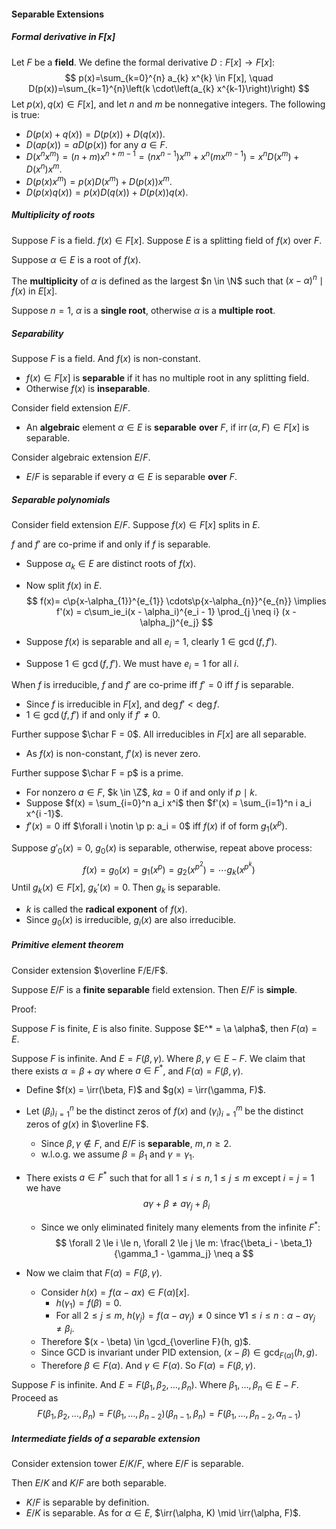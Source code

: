 #### Separable Extensions

##### Formal derivative in $F[x]$

Let $F$ be a **field**. We define the formal derivative $D: F[x] \to F[x]$:
$$
p(x)=\sum_{k=0}^{n} a_{k} x^{k} \in F[x], \quad D(p(x))=\sum_{k=1}^{n}\left(k \cdot\left(a_{k} x^{k-1}\right)\right)
$$
Let $p(x), q(x) \in F[x],$ and let $n$ and $m$ be nonnegative integers. The following is true:

- $D(p(x)+q(x))=D(p(x))+D(q(x))$.
- $D(a p(x))=a D(p(x))$ for any $a \in F$.
- $D\left(x^{n} x^{m}\right) = (n + m) x^{n + m - 1} = (n x^{n-1}) x^m + x^n (m x^{m-1}) =x^{n} D\left(x^{m}\right)+D\left(x^{n}\right) x^{m}$.
- $D\left(p(x) x^{m}\right)=p(x) D\left(x^{m}\right)+D(p(x)) x^{m}$.
- $D(p(x) q(x))=p(x) D(q(x))+D(p(x)) q(x)$.

##### Multiplicity of roots

Suppose $F$ is a field. $f(x) \in F[x]$. Suppose $E$ is a splitting field of $f(x)$ over $F$.

Suppose $\alpha \in E$ is a root of $f(x)$.

The **multiplicity** of $\alpha$ is defined as the largest $n \in \N$ such that $(x - \alpha)^n \mid f(x)$ in $E[x]$.

Suppose $n = 1$, $\alpha$ is a **single root**, otherwise $\alpha$ is a **multiple root**.

##### Separability

Suppose $F$ is a field. And $f(x)$ is non-constant.

- $f(x) \in F[x]$ is **separable** if it has no multiple root in any splitting field.
- Otherwise $f(x)$ is **inseparable**.

Consider field extension $E/F$.

- An **algebraic** element $\alpha \in E$ is **separable** **over** $F$, if $\operatorname{irr}(\alpha, F) \in F[x]$ is separable.

Consider algebraic extension $E/F$.

- $E/F$ is separable if every $\alpha \in E$ is separable **over** $F$.

##### Separable polynomials

Consider field extension $E/F$. Suppose $f(x) \in F[x]$ splits in $E$.

$f$ and $f'$ are co-prime if and only if $f$ is separable.

- Suppose $\alpha_k \in E$ are distinct roots of $f(x)$.

- Now split $f(x)$ in $E$.
  $$
  f(x)= c\p{x-\alpha_{1}}^{e_{1}} \cdots\p{x-\alpha_{n}}^{e_{n}} \implies f'(x) = c\sum_ie_i(x - \alpha_i)^{e_i - 1} \prod_{j \neq i} (x - \alpha_j)^{e_j}
  $$

- Suppose $f(x)$ is separable and all $e_i = 1$, clearly $1 \in \gcd(f, f')$.

- Suppose $1 \in \gcd(f, f')$. We must have $e_i = 1$ for all $i$.

When $f$ is irreducible, $f$ and $f'$ are co-prime iff $f' = 0$ iff $f$ is separable.

- Since $f$ is irreducible in $F[x]$, and $\deg f' < \deg f$.
- $1 \in \gcd (f, f')$ if and only if $f' \neq 0$.

Further suppose $\char F = 0$. All irreducibles in $F[x]$ are all separable.

- As $f(x)$ is non-constant, $f'(x)$ is never zero.

Further suppose $\char F = p$ is a prime.

- For nonzero $a \in F$, $k \in \Z$, $ka = 0$ if and only if $p \mid k$.
- Suppose $f(x) = \sum_{i=0}^n a_i x^i$ then $f'(x) = \sum_{i=1}^n i a_i x^{i -1}$.
- $f'(x) = 0$ iff $\forall i \notin \p p: a_i = 0$ iff $f(x)$ if of form $g_1(x^p)$.

Suppose $g'_0(x) = 0$, $g_0(x)$ is separable, otherwise, repeat above process:
$$
f(x) = g_0(x) =  g_1(x^p) = g_2(x^{p^2}) = \cdots g_k(x^{p^k})
$$
Until $g_k(x) \in F[x]$, $g_k'(x) = 0$. Then $g_k$ is separable.

- $k$ is called the **radical exponent** of $f(x)$.
- Since $g_0(x)$ is irreducible, $g_i(x)$ are also irreducible.

##### Primitive element theorem

Consider extension $\overline F/E/F$.

Suppose $E/F$ is a **finite separable** field extension. Then $E/F$ is **simple**.

Proof:

Suppose $F$ is finite, $E$ is also finite. Suppose $E^* = \a \alpha$, then $F(\alpha) = E$.

Suppose $F$ is infinite. And $E = F(\beta, \gamma)$. Where $\beta, \gamma \in E- F$. We claim that there exists $\alpha = \beta + a \gamma$ where $a \in F^*$, and $F(\alpha) = F(\beta, \gamma)$.

- Define $f(x) = \irr(\beta, F)$ and $g(x) = \irr(\gamma, F)$.

- Let $(\beta_i)_{i=1}^n$ be the distinct zeros of $f(x)$ and $(\gamma_i)_{i=1}^m$ be the distinct zeros of $g(x)$ in $\overline F$.

  - Since $\beta, \gamma \notin F$, and $E/F$ is **separable**, $m, n \ge 2$.
  - w.l.o.g. we assume $\beta = \beta_1$ and $\gamma = \gamma_1$.

- There exists $a \in F^*$ such that for all $1 \le i \le n, 1 \le j \le m$ except $i = j = 1$ we have
  $$
  a \gamma + \beta \neq a \gamma_j + \beta_i
  $$

  - Since we only eliminated finitely many elements from the infinite $F^*$:
    $$
    \forall 2 \le i \le n, \forall 2 \le j \le m: \frac{\beta_i - \beta_1}{\gamma_1 - \gamma_j} \neq a
    $$

- Now we claim that $F(\alpha) = F(\beta, \gamma)$.

  - Consider $h(x) = f(\alpha - ax) \in F(\alpha)[x]$.
    - $h(\gamma_1) = f(\beta) = 0$.
    - For all $2 \le j \le m$, $h(\gamma_j) = f(\alpha - a \gamma_j) \neq 0$ since $\forall 1 \le i \le n:\alpha - a \gamma_j \neq \beta_i$.
  - Therefore $(x - \beta) \in \gcd_{\overline F}(h, g)$.
  - Since GCD is invariant under PID extension, $(x - \beta) \in \gcd_{F(\alpha)}(h, g)$.
  - Therefore $\beta \in F(\alpha)$. And $\gamma \in F(\alpha)$. So $F(\alpha) = F(\beta, \gamma)$.

Suppose $F$ is infinite. And $E = F(\beta_1, \beta_2, \ldots, \beta_n)$. Where $\beta_1, \ldots, \beta_n \in E-F$. Proceed as
$$
F(\beta_1, \beta_2, \ldots, \beta_n) = F(\beta_1, \ldots, \beta_{n-2})(\beta_{n-1}, \beta_n) = F(\beta_1, \ldots, \beta_{n-2}, \alpha_{n-1})
$$
##### Intermediate fields of a separable extension

Consider extension tower $E/K/F$, where $E / F$ is separable.

Then $E/K$ and $K/F$ are both separable.

- $K/F$ is separable by definition.
- $E/K$ is separable. As for $\alpha \in E$, $\irr(\alpha, K) \mid \irr(\alpha, F)$.
